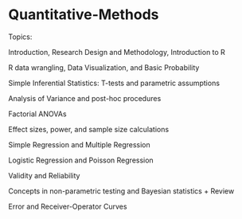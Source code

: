 # Quantitative-Methods

Topics:


Introduction, Research Design and Methodology, Introduction to R

R data wrangling, Data Visualization, and Basic Probability

Simple Inferential Statistics: T-tests and parametric assumptions

Analysis of Variance and post-hoc procedures

Factorial ANOVAs

Effect sizes, power, and sample size calculations

Simple Regression and Multiple Regression

Logistic Regression and Poisson Regression

Validity and Reliability

Concepts in non-parametric testing and Bayesian statistics + Review

Error and Receiver-Operator Curves
